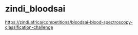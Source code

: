 # zindi_bloodsai
https://zindi.africa/competitions/bloodsai-blood-spectroscopy-classification-challenge
